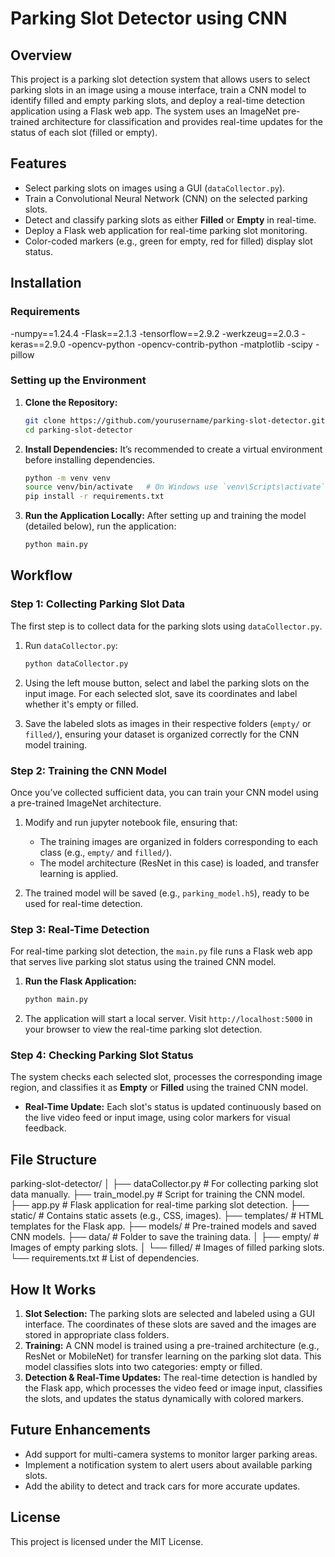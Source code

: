 # Parking Slot Detector using CNN

## Overview

This project is a parking slot detection system that allows users to select parking slots in an image using a mouse interface, train a CNN model to identify filled and empty parking slots, and deploy a real-time detection application using a Flask web app. The system uses an ImageNet pre-trained architecture for classification and provides real-time updates for the status of each slot (filled or empty).

## Features
- Select parking slots on images using a GUI (`dataCollector.py`).
- Train a Convolutional Neural Network (CNN) on the selected parking slots.
- Detect and classify parking slots as either **Filled** or **Empty** in real-time.
- Deploy a Flask web application for real-time parking slot monitoring.
- Color-coded markers (e.g., green for empty, red for filled) display slot status.

## Installation

### Requirements
-numpy==1.24.4
-Flask==2.1.3
-tensorflow==2.9.2
-werkzeug==2.0.3
-keras==2.9.0
-opencv-python
-opencv-contrib-python
-matplotlib
-scipy
-pillow

### Setting up the Environment

1. **Clone the Repository:**
   ```bash
   git clone https://github.com/yourusername/parking-slot-detector.git
   cd parking-slot-detector
   ```

2. **Install Dependencies:**
   It’s recommended to create a virtual environment before installing dependencies.
   ```bash
   python -m venv venv
   source venv/bin/activate   # On Windows use `venv\Scripts\activate`
   pip install -r requirements.txt
   ```

3. **Run the Application Locally:**
   After setting up and training the model (detailed below), run the application:
   ```bash
   python main.py
   ```

## Workflow

### Step 1: Collecting Parking Slot Data
The first step is to collect data for the parking slots using `dataCollector.py`.

1. Run `dataCollector.py`:
   ```bash
   python dataCollector.py
   ```
2. Using the left mouse button, select and label the parking slots on the input image. For each selected slot, save its coordinates and label whether it's empty or filled.
   
3. Save the labeled slots as images in their respective folders (`empty/` or `filled/`), ensuring your dataset is organized correctly for the CNN model training.

### Step 2: Training the CNN Model
Once you’ve collected sufficient data, you can train your CNN model using a pre-trained ImageNet architecture.

1. Modify and run jupyter notebook file, ensuring that:
   - The training images are organized in folders corresponding to each class (e.g., `empty/` and `filled/`).
   - The model architecture (ResNet in this case) is loaded, and transfer learning is applied.

2. The trained model will be saved (e.g., `parking_model.h5`), ready to be used for real-time detection.

### Step 3: Real-Time Detection
For real-time parking slot detection, the `main.py` file runs a Flask web app that serves live parking slot status using the trained CNN model.

1. **Run the Flask Application:**
   ```bash
   python main.py
   ```
2. The application will start a local server. Visit `http://localhost:5000` in your browser to view the real-time parking slot detection.

### Step 4: Checking Parking Slot Status
The system checks each selected slot, processes the corresponding image region, and classifies it as **Empty** or **Filled** using the trained CNN model.

- **Real-Time Update:** 
  Each slot's status is updated continuously based on the live video feed or input image, using color markers for visual feedback.

## File Structure

parking-slot-detector/
│
├── dataCollector.py      # For collecting parking slot data manually.
├── train_model.py        # Script for training the CNN model.
├── app.py                # Flask application for real-time parking slot detection.
├── static/               # Contains static assets (e.g., CSS, images).
├── templates/            # HTML templates for the Flask app.
├── models/               # Pre-trained models and saved CNN models.
├── data/                 # Folder to save the training data.
│   ├── empty/            # Images of empty parking slots.
│   └── filled/           # Images of filled parking slots.
└── requirements.txt      # List of dependencies.


## How It Works

1. **Slot Selection:** The parking slots are selected and labeled using a GUI interface. The coordinates of these slots are saved and the images are stored in appropriate class folders.
2. **Training:** A CNN model is trained using a pre-trained architecture (e.g., ResNet or MobileNet) for transfer learning on the parking slot data. This model classifies slots into two categories: empty or filled.
3. **Detection & Real-Time Updates:** The real-time detection is handled by the Flask app, which processes the video feed or image input, classifies the slots, and updates the status dynamically with colored markers.

## Future Enhancements
- Add support for multi-camera systems to monitor larger parking areas.
- Implement a notification system to alert users about available parking slots.
- Add the ability to detect and track cars for more accurate updates.

## License
This project is licensed under the MIT License.
